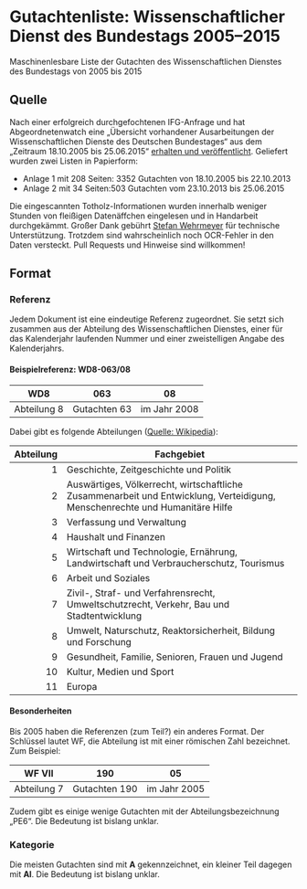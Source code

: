 # Gutachtenliste: Wissenschaftlicher Dienst des Bundestags 2005–2015
Maschinenlesbare Liste der Gutachten des Wissenschaftlichen Dienstes des Bundestags von 2005 bis 2015
## Quelle
Nach einer erfolgreich durchgefochtenen IFG-Anfrage und hat Abgeordnetenwatch eine „Übersicht vorhandener Ausarbeitungen der Wissenschaftlichen Dienste des Deutschen Bundestages“ aus dem „Zeitraum 18.10.2005 bis 25.06.2015“ [erhalten und veröffentlicht](https://www.abgeordnetenwatch.de/blog/2016-01-22/wir-veroffentlichen-die-liste-mit-allen-gutachten-des-wissenschaftlichen-dienstes). Geliefert wurden zwei Listen in Papierform:
- Anlage 1 mit 208 Seiten: 3352 Gutachten von 18.10.2005 bis 22.10.2013
- Anlage 2 mit 34 Seiten:503 Gutachten vom 23.10.2013 bis 25.06.2015

Die eingescannten Totholz-Informationen wurden innerhalb weniger Stunden von fleißigen Datenäffchen eingelesen und in Handarbeit durchgekämmt. Großer Dank gebührt [Stefan Wehrmeyer](https://twitter.com/stefanwehrmeyer) für technische Unterstützung. Trotzdem sind wahrscheinlich noch OCR-Fehler in den Daten versteckt. Pull Requests und Hinweise sind willkommen!
## Format
### Referenz
Jedem Dokument ist eine eindeutige Referenz zugeordnet. Sie setzt sich zusammen aus der Abteilung des Wissenschaftlichen Dienstes, einer für das Kalenderjahr laufenden Nummer und einer zweistelligen Angabe des Kalenderjahrs.
#### Beispielreferenz: WD8-063/08
WD8|063|08|
---|---|---
Abteilung 8|Gutachten 63 | im Jahr 2008
Dabei gibt es folgende Abteilungen ([Quelle: Wikipedia](https://de.wikipedia.org/wiki/Wissenschaftliche_Dienste_des_Deutschen_Bundestages#Gliederung)):

Abteilung|Fachgebiet
---:|---
1|Geschichte, Zeitgeschichte und Politik
2|Auswärtiges, Völkerrecht, wirtschaftliche Zusammenarbeit und Entwicklung, Verteidigung, Menschenrechte und Humanitäre Hilfe
3|Verfassung und Verwaltung
4|Haushalt und Finanzen
5|Wirtschaft und Technologie, Ernährung, Landwirtschaft und Verbraucherschutz, Tourismus
6|Arbeit und Soziales
7|Zivil-, Straf- und Verfahrensrecht, Umweltschutzrecht, Verkehr, Bau und Stadtentwicklung
8|Umwelt, Naturschutz, Reaktorsicherheit, Bildung und Forschung
9|Gesundheit, Familie, Senioren, Frauen und Jugend
10|Kultur, Medien und Sport
11|Europa
#### Besonderheiten
Bis 2005 haben die Referenzen (zum Teil?) ein anderes Format. Der Schlüssel lautet WF, die Abteilung ist mit einer römischen Zahl bezeichnet. Zum Beispiel:

WF VII|190|05|
---|---|---
Abteilung 7|Gutachten 190 | im Jahr 2005

Zudem gibt es einige wenige Gutachten mit der Abteilungsbezeichnung „PE6“. Die Bedeutung ist bislang unklar.

### Kategorie

Die meisten Gutachten sind mit **A** gekennzeichnet, ein kleiner Teil dagegen mit **AI**. Die Bedeutung ist bislang unklar.
